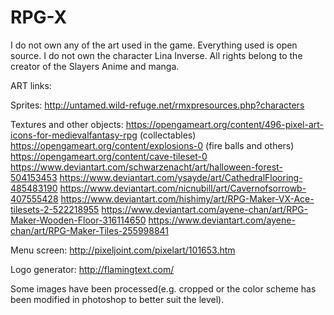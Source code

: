 # RPG-X


I do not own any of the art used in the game. Everything used is open source.
I do not own the character Lina Inverse. All rights belong to the creator of the Slayers Anime and manga.

ART links:

Sprites:
http://untamed.wild-refuge.net/rmxpresources.php?characters


Textures and other objects:
https://opengameart.org/content/496-pixel-art-icons-for-medievalfantasy-rpg (collectables)
https://opengameart.org/content/explosions-0 (fire balls and others)
https://opengameart.org/content/cave-tileset-0
https://www.deviantart.com/schwarzenacht/art/halloween-forest-504153453
https://www.deviantart.com/ysayde/art/CathedralFlooring-485483190
https://www.deviantart.com/nicnubill/art/Cavernofsorrowb-407555428
https://www.deviantart.com/hishimy/art/RPG-Maker-VX-Ace-tilesets-2-522218955
https://www.deviantart.com/ayene-chan/art/RPG-Maker-Wooden-Floor-316114650
https://www.deviantart.com/ayene-chan/art/RPG-Maker-Tiles-255998841


Menu screen:
http://pixeljoint.com/pixelart/101653.htm

Logo generator: 
http://flamingtext.com/


Some images have been processed(e.g. cropped or the color scheme has been modified in photoshop to better suit the level).